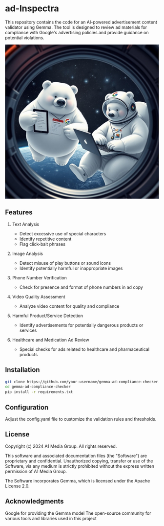 # ad-Inspectra

This repository contains the code for an AI-powered advertisement content validator using Gemma. The tool is designed to review ad materials for compliance with Google's advertising policies and provide guidance on potential violations.

<img src="./static/image/check_bear.jpeg">

## Features


1. Text Analysis
   - Detect excessive use of special characters
   - Identify repetitive content
   - Flag click-bait phrases

2. Image Analysis
   - Detect misuse of play buttons or sound icons
   - Identify potentially harmful or inappropriate images

3. Phone Number Verification
   - Check for presence and format of phone numbers in ad copy

4. Video Quality Assessment
   - Analyze video content for quality and compliance

5. Harmful Product/Service Detection
   - Identify advertisements for potentially dangerous products or services

6. Healthcare and Medication Ad Review
   - Special checks for ads related to healthcare and pharmaceutical products

## Installation

```bash
git clone https://github.com/your-username/gemma-ad-compliance-checker.git
cd gemma-ad-compliance-checker
pip install -r requirements.txt
```
## Configuration
Adjust the config.yaml file to customize the validation rules and thresholds.


## License

Copyright (c) 2024 A1 Media Group. All rights reserved.

This software and associated documentation files (the "Software") are proprietary and confidential. 
Unauthorized copying, transfer or use of the Software, via any medium is strictly prohibited without the express written permission of A1 Media Group.

The Software incorporates Gemma, which is licensed under the Apache License 2.0.

## Acknowledgments

Google for providing the Gemma model
The open-source community for various tools and libraries used in this project
